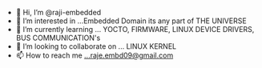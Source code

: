 - 👋 Hi, I’m @raji-embedded
- 👀 I’m interested in ...Embedded Domain its any part of THE UNIVERSE
- 🌱 I’m currently learning ... YOCTO, FIRMWARE, LINUX DEVICE DRIVERS, BUS COMMUNICATION's 
- 💞️ I’m looking to collaborate on ... LINUX KERNEL
- 📫 How to reach me ...raje.embd09@gmail.com

<!---
raji-embedded/raji-embedded is a ✨ special ✨ repository because its `README.md` (this file) appears on your GitHub profile.
You can click the Preview link to take a look at your changes.
--->
